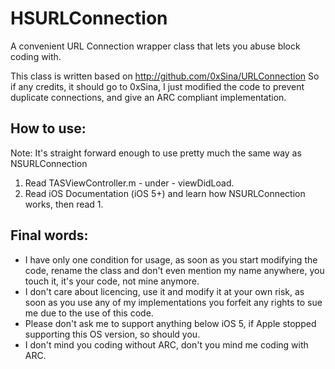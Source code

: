 HSURLConnection
===============

A convenient URL Connection wrapper class that lets you abuse block coding with.

This class is written based on http://github.com/0xSina/URLConnection
So if any credits, it should go to 0xSina, I just modified the code to prevent duplicate connections, and give an ARC compliant implementation.



How to use:
--------------
Note: It's straight forward enough to use pretty much the same way as NSURLConnection

1.  Read TASViewController.m - under - viewDidLoad.
2.  Read iOS Documentation (iOS 5+) and learn how NSURLConnection works, then read 1.

Final words:
--------------
* I have only one condition for usage, as soon as you start modifying the code, rename the class and don't even mention my name anywhere, you touch it, it's your code, not mine anymore.
* I don't care about licencing, use it and modify it at your own risk, as soon as you use any of my implementations you forfeit any rights to sue me due to the use of this code.
* Please don't ask me to support anything below iOS 5, if Apple stopped supporting this OS version, so should you.
* I don't mind you coding without ARC, don't you mind me coding with ARC.
